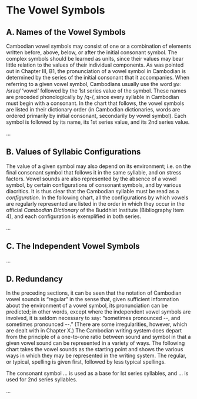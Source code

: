 # The Vowel Symbols

## A. Names of the Vowel Symbols

Cambodian vowel symbols may consist of one or a combination of elements written before, above, below, or after the initial consonant symbol. The complex symbols should be learned as units, since their values may bear little relation to the values of their individual components. As was pointed out in Chapter III, B1, the pronunciation of a vowel symbol in Cambodian is determined by the series of the initial consonant that it accompanies. When referring to a given vowel symbol, Cambodians usually use the word ស្រៈ /sraq/ ‘vowel’ followed by the 1st series value of the symbol. These names are preceded phonologically by /q-/, since every syllable in Cambodian must begin with a consonant. In the chart that follows, the vowel symbols are listed in their dictionary order (in Cambodian dictionaries, words are ordered primarily by initial consonant, secondarily by vowel symbol). Each symbol is followed by its name, its 1st series value, and its 2nd series value.

...

## B. Values of Syllabic Configurations

The value of a given symbol may also depend on its environment; i.e. on the final consonant symbol that follows it in the same syllable, and on stress factors. Vowel sounds are also represented by the absence of a vowel symbol, by certain configurations of consonant symbols, and by various diacritics. It is thus clear that the Cambodian syllable must be read as a _configuration_. In the following chart, all the configurations by which vowels are regularly represented are listed in the order in which they occur in the official _Cambodian Dictionary_ of the Buddhist Institute (Bibliography Item 4), and each configuration is exemplified in both series.

...

## C. The Independent Vowel Symbols

...

## D. Redundancy

In the preceding sections, it can be seen that the notation of Cambodian vowel sounds is “regular” in the sense that, given sufficient information about the environment of a vowel symbol, its pronunciation can be predicted; in other words, except where the independent vowel symbols are involved, it is seldom necessary to say: “sometimes pronounced --, and sometimes pronounced --.” (There are some irregularities, however, which are dealt with in Chapter X.) The Cambodian writing system does depart from the principle of a one-to-one ratio between sound and symbol in that a given vowel sound can be represented in a variety of ways. The following chart takes the vowel sounds as the starting point and shows the various ways in which they may be represented in the writing system. The regular, or typical, spelling is given first, followed by less typical spellings.

The consonant symbol ... is used as a base for Ist series syllables, and ... is used for 2nd series syllables.

...
